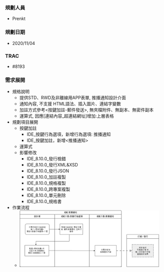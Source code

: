 ### <div id="user">規劃人員</div>
* Prenkt

### <div id="updatedate">規劃日期</div>
* 2020/11/04

### <div id="trac">TRAC</div>
* #8193 

### <div id="requirement">需求展開</path></div>
* 規格說明
    * 提供STD、RWD及非離線用APP表單, 推播通知設計介面
    * 通知內容, 不支援 HTML語法、插入圖片、連結字變數
    * 加註方式參考<按鍵加註-郵件發送>, 無夾檔附件、無副本、無密件副本
    * 運算式, 因應[連結內容_超連結網址]增加:上層表格
* 規劃項目展開
    * 按鍵加註
        * IDE_按鍵行為選項，新增行為選項: 推播通知
        * IDE_按鍵加註，新增<推播通知>
    * 運算式
    * 影響修改
        * IDE_8.10.0_發行檢錯
        * IDE_8.10.0_發行XML&XSD
        * IDE_8.10.0_發行JSON
        * IDE_8.10.0_加註複製
        * IDE_8.10.0_規格複製
        * IDE_8.10.0_跨專案複製
        * IDE_8.10.0_單元刪除
        * IDE_8.10.0_規格書
* 作業流程
    * ![pic][imAge_Workflow]



<!-- 圖片 -->
[image_Workflow]:attachment/IDE_MAENotice.png